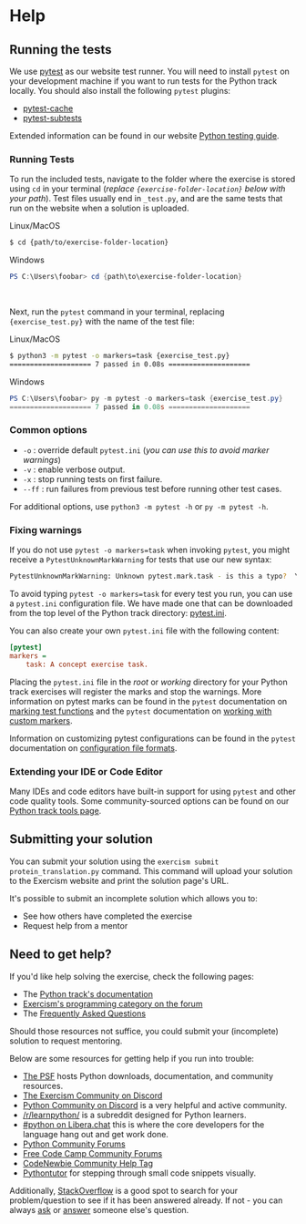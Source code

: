 # Help

## Running the tests

We use [pytest][pytest: Getting Started Guide] as our website test runner.
You will need to install `pytest` on your development machine if you want to run tests for the Python track locally.
You should also install the following `pytest` plugins:

- [pytest-cache][pytest-cache]
- [pytest-subtests][pytest-subtests]

Extended information can be found in our website [Python testing guide][Python track tests page].


### Running Tests

To run the included tests, navigate to the folder where the exercise is stored using `cd` in your terminal (_replace `{exercise-folder-location}` below with your path_).
Test files usually end in `_test.py`, and are the same tests that run on the website when a solution is uploaded.

Linux/MacOS
```bash
$ cd {path/to/exercise-folder-location}
```

Windows
```powershell
PS C:\Users\foobar> cd {path\to\exercise-folder-location}
```

<br>

Next, run the `pytest` command in your terminal, replacing `{exercise_test.py}` with the name of the test file:

Linux/MacOS
```bash
$ python3 -m pytest -o markers=task {exercise_test.py}
==================== 7 passed in 0.08s ====================
```

Windows
```powershell
PS C:\Users\foobar> py -m pytest -o markers=task {exercise_test.py}
==================== 7 passed in 0.08s ====================
```


### Common options
- `-o` : override default `pytest.ini` (_you can use this to avoid marker warnings_)
- `-v` : enable verbose output.
- `-x` : stop running tests on first failure.
- `--ff` : run failures from previous test before running other test cases.

For additional options, use `python3 -m pytest -h` or `py -m pytest -h`.


### Fixing warnings

If you do not use `pytest -o markers=task` when invoking `pytest`, you might receive a `PytestUnknownMarkWarning` for tests that use our new syntax:

```bash
PytestUnknownMarkWarning: Unknown pytest.mark.task - is this a typo?  You can register custom marks to avoid this warning - for details, see https://docs.pytest.org/en/stable/mark.html
```

To avoid typing `pytest -o markers=task` for every test you run, you can use a `pytest.ini` configuration file.
We have made one that can be downloaded from the top level of the Python track directory: [pytest.ini][pytest.ini].

You can also create your own `pytest.ini` file with the following content:

```ini
[pytest]
markers =
    task: A concept exercise task.
```

Placing the `pytest.ini` file in the _root_ or _working_ directory for your Python track exercises will register the marks and stop the warnings.
More information on pytest marks can be found in the `pytest` documentation on [marking test functions][pytest: marking test functions with attributes] and the `pytest` documentation on [working with custom markers][pytest: working with custom markers].

Information on customizing pytest configurations can be found in the `pytest` documentation on [configuration file formats][pytest: configuration file formats].


### Extending your IDE or Code Editor

Many IDEs and code editors have built-in support for using `pytest` and other code quality tools.
Some community-sourced options can be found on our [Python track tools page][Python track tools page].

[Pytest: Getting Started Guide]: https://docs.pytest.org/en/latest/getting-started.html
[Python track tools page]: https://exercism.org/docs/tracks/python/tools
[Python track tests page]: https://exercism.org/docs/tracks/python/tests
[pytest-cache]:http://pythonhosted.org/pytest-cache/
[pytest-subtests]:https://github.com/pytest-dev/pytest-subtests
[pytest.ini]: https://github.com/exercism/python/blob/main/pytest.ini
[pytest: configuration file formats]: https://docs.pytest.org/en/6.2.x/customize.html#configuration-file-formats
[pytest: marking test functions with attributes]: https://docs.pytest.org/en/6.2.x/mark.html#raising-errors-on-unknown-marks
[pytest: working with custom markers]: https://docs.pytest.org/en/6.2.x/example/markers.html#working-with-custom-markers

## Submitting your solution

You can submit your solution using the `exercism submit protein_translation.py` command.
This command will upload your solution to the Exercism website and print the solution page's URL.

It's possible to submit an incomplete solution which allows you to:

- See how others have completed the exercise
- Request help from a mentor

## Need to get help?

If you'd like help solving the exercise, check the following pages:

- The [Python track's documentation](https://exercism.org/docs/tracks/python)
- [Exercism's programming category on the forum](https://forum.exercism.org/c/programming/5)
- The [Frequently Asked Questions](https://exercism.org/docs/using/faqs)

Should those resources not suffice, you could submit your (incomplete) solution to request mentoring.

Below are some resources for getting help if you run into trouble:

- [The PSF](https://www.python.org) hosts Python downloads, documentation, and community resources.
- [The Exercism Community on Discord](https://exercism.org/r/discord)
- [Python Community on Discord](https://pythondiscord.com/) is a very helpful and active community.
- [/r/learnpython/](https://www.reddit.com/r/learnpython/) is a subreddit designed for Python learners.
- [#python on Libera.chat](https://www.python.org/community/irc/) this is where the core developers for the language hang out and get work done.
- [Python Community Forums](https://discuss.python.org/)
- [Free Code Camp Community Forums](https://forum.freecodecamp.org/)
- [CodeNewbie Community Help Tag](https://community.codenewbie.org/t/help)
- [Pythontutor](http://pythontutor.com/) for stepping through small code snippets visually.

Additionally, [StackOverflow](http://stackoverflow.com/questions/tagged/python) is a good spot to search for your problem/question to see if it has been answered already.
 If not - you can always [ask](https://stackoverflow.com/help/how-to-ask) or [answer](https://stackoverflow.com/help/how-to-answer) someone else's question.